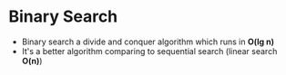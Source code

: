 # Binary Search

- Binary search a divide and conquer algorithm which runs in **O(lg n)**
- It's a better algorithm comparing to sequential search (linear search **O(n)**)
